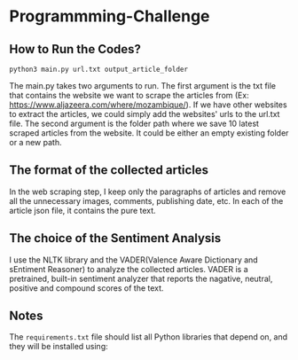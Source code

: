 # Programmming-Challenge

## How to Run the Codes?
```
python3 main.py url.txt output_article_folder
```
The main.py takes two arguments to run. The first argument is the txt file that contains the website we want to scrape the articles from (Ex:
https://www.aljazeera.com/where/mozambique/). If we have other websites to extract the articles, we could simply add the websites' urls to the url.txt file.
The second argument is the folder path where we save 10 latest scraped articles from the website. It could be either an empty existing folder or a new path.

## The format of the collected articles
In the web scraping step, I keep only the paragraphs of articles and remove all the unnecessary images, comments, publishing date, etc. In each of the article 
json file, it contains the pure text.

## The choice of the Sentiment Analysis
I use the NLTK library and the VADER(Valence Aware Dictionary and sEntiment Reasoner) to analyze the collected articles. VADER is a pretrained, built-in sentiment
analyzer that reports the nagative, neutral, positive and compound scores of the text. 

## Notes
The `requirements.txt` file should list all Python libraries that  depend on, and they will be installed using:
